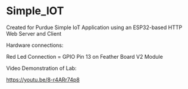 # Simple_IOT
Created for Purdue
Simple IoT Application using an ESP32-based HTTP Web Server and Client

Hardware connections:

Red Led Connection = GPIO Pin 13 on Feather Board V2 Module

Video Demonstration of Lab:

https://youtu.be/8-r4ARr74p8
